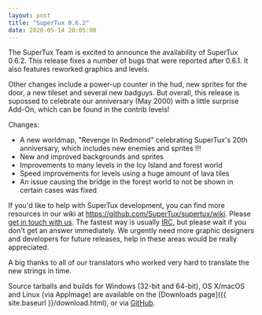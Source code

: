```yaml
---
layout: post
title: "SuperTux 0.6.2"
date: 2020-05-14 20:05:00
---
```


The SuperTux Team is excited to announce the availability of SuperTux 0.6.2. This release fixes a number of bugs that were reported after 0.6.1. It also features reworked graphics and levels.

Other changes include a power-up counter in the hud, new sprites for the door, a new tileset and several new badguys. But overall, this release is supossed to celebrate our anniversary (May 2000) with a little surprise Add-On, which can be found in the contrib levels!

Changes:

+ A new worldmap, "Revenge In Redmond" celebrating SuperTux's 20th anniversary, which includes new enemies and sprites !!!
+ New and improved backgrounds and sprites
+ Improvements to many levels in the Icy Island and forest world
+ Speed improvements for levels using a huge amount of lava tiles
+ An issue causing the bridge in the forest world to not be shown in certain cases was fixed
    

If you'd like to help with SuperTux development, you can find more resources in our wiki at <https://github.com/SuperTux/supertux/wiki>. Please [get in touch with us](https://github.com/SuperTux/supertux/wiki/Contact). The fastest way is usually [IRC](https://github.com/SuperTux/supertux/wiki/IRC), but please wait if you don't get an answer immediately. We urgently need more graphic designers and developers for future releases, help in these areas would be really appreciated.

A big thanks to all of our translators who worked very hard to translate the new strings in time.

Source tarballs and builds for Windows (32-bit and 64-bit), OS X/macOS and Linux (via AppImage)
are available on the [Downloads page]({{ site.baseurl }}/download.html), or via
[GitHub](https://github.com/SuperTux/supertux/releases/tag/v0.6.2).

